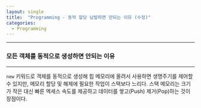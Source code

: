 ```yaml
---
layout: single
title:  "Programming - 동적 할당 남발하면 안되는 이유 (수정)"
categories:
  - Programming
---
```


---

### 모든 객체를 동적으로 생성하면 안되는 이유
---

`new` 키워드로 객체를 동적으로 생성해 힙 메모리에 올려서 사용하면 생명주기를 제어할 수 있지만, 메모리 할당 및 해제에 필요한 작업이 스택보다 느리다. 스택 메모리는 크기가 작은 대신 빠른 엑세스 속도를 제공하고 데이터를 쌓고(Push) 제거(Pop)하는 것이 장점이다.
